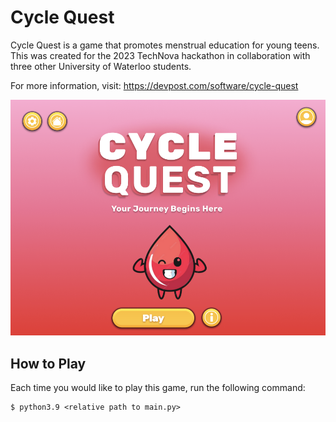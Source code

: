 # Cycle Quest
Cycle Quest is a game that promotes menstrual education for young teens. This was created for the 2023 TechNova hackathon in collaboration with three other University of Waterloo students.

For more information, visit: https://devpost.com/software/cycle-quest

<p align="center">
 <img width="570" alt="image" src="https://github.com/miaisakovic/cycle-quest/blob/main/graphics/cycle_quest.png">
</p>

## How to Play
Each time you would like to play this game, run the following command:
```
$ python3.9 <relative path to main.py>
```
